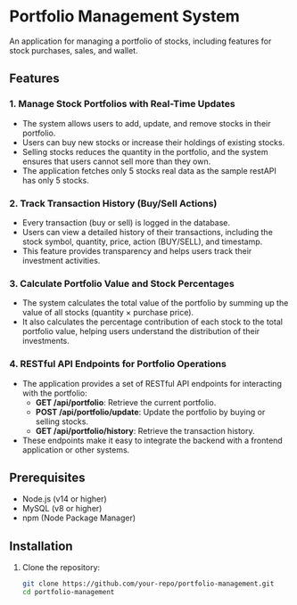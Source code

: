 # Portfolio Management System

An application for managing a portfolio of stocks, including features for  stock purchases, sales, and wallet.

## Features

### 1. Manage Stock Portfolios with Real-Time Updates
- The system allows users to add, update, and remove stocks in their portfolio.
- Users can buy new stocks or increase their holdings of existing stocks.
- Selling stocks reduces the quantity in the portfolio, and the system ensures that users cannot sell more than they own.
- The application fetches only 5 stocks real data as the sample restAPI has only 5 stocks.


### 2. Track Transaction History (Buy/Sell Actions)
- Every transaction (buy or sell) is logged in the database.
- Users can view a detailed history of their transactions, including the stock symbol, quantity, price, action (BUY/SELL), and timestamp.
- This feature provides transparency and helps users track their investment activities.

### 3. Calculate Portfolio Value and Stock Percentages
- The system calculates the total value of the portfolio by summing up the value of all stocks (quantity × purchase price).
- It also calculates the percentage contribution of each stock to the total portfolio value, helping users understand the distribution of their investments.

### 4. RESTful API Endpoints for Portfolio Operations
- The application provides a set of RESTful API endpoints for interacting with the portfolio:
  - **GET /api/portfolio**: Retrieve the current portfolio.
  - **POST /api/portfolio/update**: Update the portfolio by buying or selling stocks.
  - **GET /api/portfolio/history**: Retrieve the transaction history.
- These endpoints make it easy to integrate the backend with a frontend application or other systems.

## Prerequisites

- Node.js (v14 or higher)
- MySQL (v8 or higher)
- npm (Node Package Manager)

## Installation

1. Clone the repository:
   ```bash
   git clone https://github.com/your-repo/portfolio-management.git
   cd portfolio-management
